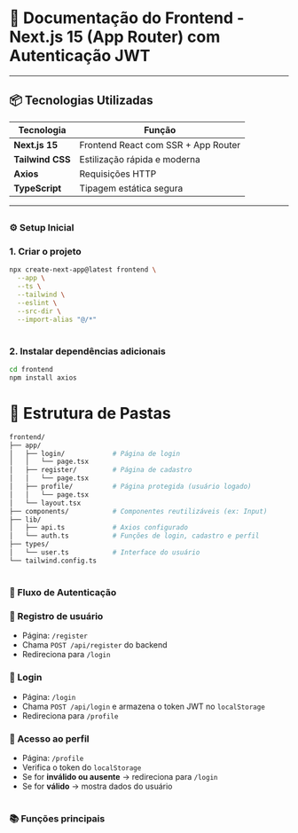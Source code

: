 # 🧩 Documentação do Frontend - Next.js 15 (App Router) com Autenticação JWT

---

## 📦 Tecnologias Utilizadas

| Tecnologia     | Função                              |
|----------------|-------------------------------------|
| **Next.js 15** | Frontend React com SSR + App Router |
| **Tailwind CSS** | Estilização rápida e moderna       |
| **Axios**      | Requisições HTTP                    |
| **TypeScript** | Tipagem estática segura             |

---

##
### ⚙️ Setup Inicial

### 1. Criar o projeto

```bash
npx create-next-app@latest frontend \
  --app \
  --ts \
  --tailwind \
  --eslint \
  --src-dir \
  --import-alias "@/*"
```  
# 
### 2. Instalar dependências adicionais
```bash
cd frontend
npm install axios
```
# 📁 Estrutura de Pastas
```bash
frontend/
├── app/
│   ├── login/            # Página de login
│   │   └── page.tsx
│   ├── register/         # Página de cadastro
│   │   └── page.tsx
│   ├── profile/          # Página protegida (usuário logado)
│   │   └── page.tsx
│   └── layout.tsx
├── components/           # Componentes reutilizáveis (ex: Input)
├── lib/
│   ├── api.ts            # Axios configurado
│   └── auth.ts           # Funções de login, cadastro e perfil
├── types/
│   └── user.ts           # Interface do usuário
└── tailwind.config.ts
```
#
### 🔐 Fluxo de Autenticação

### 📌 Registro de usuário  
- Página: `/register`  
- Chama `POST /api/register` do backend  
- Redireciona para `/login`  
### 📌 Login  
- Página: `/login`  
- Chama `POST /api/login` e armazena o token JWT no `localStorage`  
- Redireciona para `/profile`  
### 📌 Acesso ao perfil  
- Página: `/profile`  
- Verifica o token do `localStorage`  
- Se for **inválido ou ausente** → redireciona para `/login`  
- Se for **válido** → mostra dados do usuário  

#
### 📚 Funções principais

